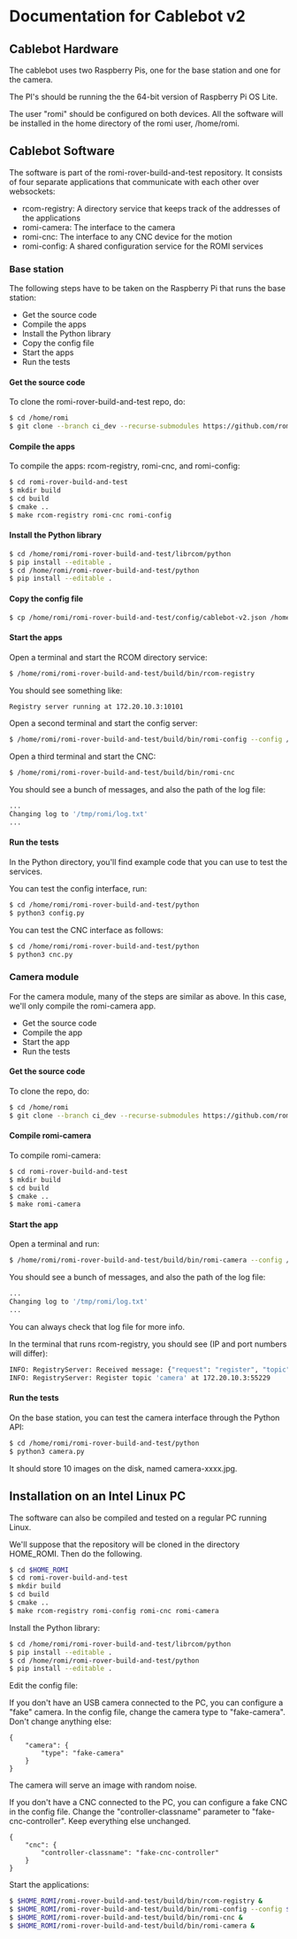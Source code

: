 
# Documentation for Cablebot v2

## Cablebot Hardware

The cablebot uses two Raspberry Pis, one for the base station and one
for the camera.

The PI's should be running the the 64-bit version of Raspberry Pi OS
Lite.

The user "romi" should be configured on both devices. All the software will be installed in the home directory of the romi user, /home/romi. 


## Cablebot Software

The software is part of the romi-rover-build-and-test repository. It
consists of four separate applications that communicate with each
other over websockets:

* rcom-registry: A directory service that keeps track of the addresses of the applications
* romi-camera: The interface to the camera
* romi-cnc: The interface to any CNC device for the motion 
* romi-config: A shared configuration service for the ROMI services 


### Base station

The following steps have to be taken on the Raspberry Pi that runs the base station:

* Get the source code
* Compile the apps
* Install the Python library
* Copy the config file
* Start the apps
* Run the tests

#### Get the source code

To clone the romi-rover-build-and-test repo, do:

```sh
$ cd /home/romi
$ git clone --branch ci_dev --recurse-submodules https://github.com/romi/romi-rover-build-and-test.git
```

#### Compile the apps

To compile the apps: rcom-registry, romi-cnc, and romi-config:

```sh
$ cd romi-rover-build-and-test
$ mkdir build
$ cd build
$ cmake ..
$ make rcom-registry romi-cnc romi-config
```

#### Install the Python library

```sh
$ cd /home/romi/romi-rover-build-and-test/librcom/python
$ pip install --editable .
$ cd /home/romi/romi-rover-build-and-test/python
$ pip install --editable .
```

#### Copy the config file

```sh
$ cp /home/romi/romi-rover-build-and-test/config/cablebot-v2.json /home/romi/config.json 
```

#### Start the apps

Open a terminal and start the RCOM directory service:
```sh
$ /home/romi/romi-rover-build-and-test/build/bin/rcom-registry 
```

You should see something like:
```sh
Registry server running at 172.20.10.3:10101
```

Open a second terminal and start the config server:
```sh
$ /home/romi/romi-rover-build-and-test/build/bin/romi-config --config /home/romi/config.json 
```

Open a third terminal and start the CNC:
```sh
$ /home/romi/romi-rover-build-and-test/build/bin/romi-cnc 
```

You should see a bunch of messages, and also the path of the log file:
```sh
...
Changing log to '/tmp/romi/log.txt'
...
```

#### Run the tests

In the Python directory, you'll find example code that you can use to test the services.

You can test the config interface, run:
```sh
$ cd /home/romi/romi-rover-build-and-test/python
$ python3 config.py
```

You can test the CNC interface as follows:
```sh
$ cd /home/romi/romi-rover-build-and-test/python
$ python3 cnc.py
```


### Camera module

For the camera module, many of the steps are similar as above. In this case, we'll only compile the romi-camera app.

* Get the source code
* Compile the app
* Start the app
* Run the tests

#### Get the source code

To clone the repo, do:

```sh
$ cd /home/romi
$ git clone --branch ci_dev --recurse-submodules https://github.com/romi/romi-rover-build-and-test.git
```

#### Compile romi-camera

To compile romi-camera:

```sh
$ cd romi-rover-build-and-test
$ mkdir build
$ cd build
$ cmake ..
$ make romi-camera
```

#### Start the app

Open a terminal and run:
```sh
$ /home/romi/romi-rover-build-and-test/build/bin/romi-camera --config /home/romi/config.json --directory /home/romi
```

You should see a bunch of messages, and also the path of the log file:
```sh
...
Changing log to '/tmp/romi/log.txt'
...
```

You can always check that log file for more info.

In the terminal that runs rcom-registry, you should see (IP and port numbers will differ):

```sh
INFO: RegistryServer: Received message: {"request": "register", "topic": "camera", "address": "172.20.10.3:55229"}
INFO: RegistryServer: Register topic 'camera' at 172.20.10.3:55229
```

#### Run the tests

On the base station, you can test the camera interface through the Python API:
```sh
$ cd /home/romi/romi-rover-build-and-test/python
$ python3 camera.py
```

It should store 10 images on the disk, named camera-xxxx.jpg.


## Installation on an Intel Linux PC

The software can also be compiled and tested on a regular PC running Linux. 

We'll suppose that the repository will be cloned in the directory HOME_ROMI. Then do the following.

```sh
$ cd $HOME_ROMI
$ cd romi-rover-build-and-test
$ mkdir build
$ cd build
$ cmake ..
$ make rcom-registry romi-config romi-cnc romi-camera
```

Install the Python library:

```sh
$ cd /home/romi/romi-rover-build-and-test/librcom/python
$ pip install --editable .
$ cd /home/romi/romi-rover-build-and-test/python
$ pip install --editable .
```

Edit the config file:

If you don't have an USB camera connected to the PC, you can configure
a "fake" camera. In the config file, change the camera type to
"fake-camera". Don't change anything else:

```
{
    "camera": {
        "type": "fake-camera"
    }
}
```

The camera will serve an image with random noise.

If you don't have a CNC connected to the PC, you can configure a fake
CNC in the config file. Change the "controller-classname" parameter to
"fake-cnc-controller". Keep everything else unchanged.

```
{
    "cnc": {
        "controller-classname": "fake-cnc-controller"
    }
}
```


Start the applications:

```sh
$ $HOME_ROMI/romi-rover-build-and-test/build/bin/rcom-registry &
$ $HOME_ROMI/romi-rover-build-and-test/build/bin/romi-config --config $HOME_ROMI/romi-rover-build-and-test/config/cablebot-v2-dev.json &
$ $HOME_ROMI/romi-rover-build-and-test/build/bin/romi-cnc &
$ $HOME_ROMI/romi-rover-build-and-test/build/bin/romi-camera &
```









